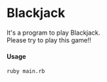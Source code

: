 Blackjack
=========

It's a program to play Blackjack.  
Please try to play this game!!

#### Usage ####

```
ruby main.rb
```